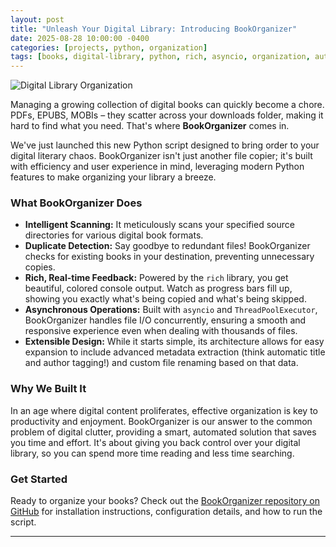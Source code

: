```yaml
---
layout: post
title: "Unleash Your Digital Library: Introducing BookOrganizer"
date: 2025-08-28 10:00:00 -0400
categories: [projects, python, organization]
tags: [books, digital-library, python, rich, asyncio, organization, automation]
---
```


<img src="/assets/img/alatumcode-PNbDkQ2DDgM-unsplash.jpg" alt="Digital Library Organization" style="max-width: 100%; height: auto;">



Managing a growing collection of digital books can quickly become a chore. PDFs, EPUBS, MOBIs – they scatter across your downloads folder, making it hard to find what you need. That's where **BookOrganizer** comes in.

We've just launched this new Python script designed to bring order to your digital literary chaos. BookOrganizer isn't just another file copier; it's built with efficiency and user experience in mind, leveraging modern Python features to make organizing your library a breeze.

### What BookOrganizer Does

*   **Intelligent Scanning:** It meticulously scans your specified source directories for various digital book formats.
*   **Duplicate Detection:** Say goodbye to redundant files! BookOrganizer checks for existing books in your destination, preventing unnecessary copies.
*   **Rich, Real-time Feedback:** Powered by the `rich` library, you get beautiful, colored console output. Watch as progress bars fill up, showing you exactly what's being copied and what's being skipped.
*   **Asynchronous Operations:** Built with `asyncio` and `ThreadPoolExecutor`, BookOrganizer handles file I/O concurrently, ensuring a smooth and responsive experience even when dealing with thousands of files.
*   **Extensible Design:** While it starts simple, its architecture allows for easy expansion to include advanced metadata extraction (think automatic title and author tagging!) and custom file renaming based on that data.

### Why We Built It

In an age where digital content proliferates, effective organization is key to productivity and enjoyment. BookOrganizer is our answer to the common problem of digital clutter, providing a smart, automated solution that saves you time and effort. It's about giving you back control over your digital library, so you can spend more time reading and less time searching.

### Get Started

Ready to organize your books? Check out the [BookOrganizer repository on GitHub](https://github.com/jharri34/BookOrganizer) for installation instructions, configuration details, and how to run the script.

---
